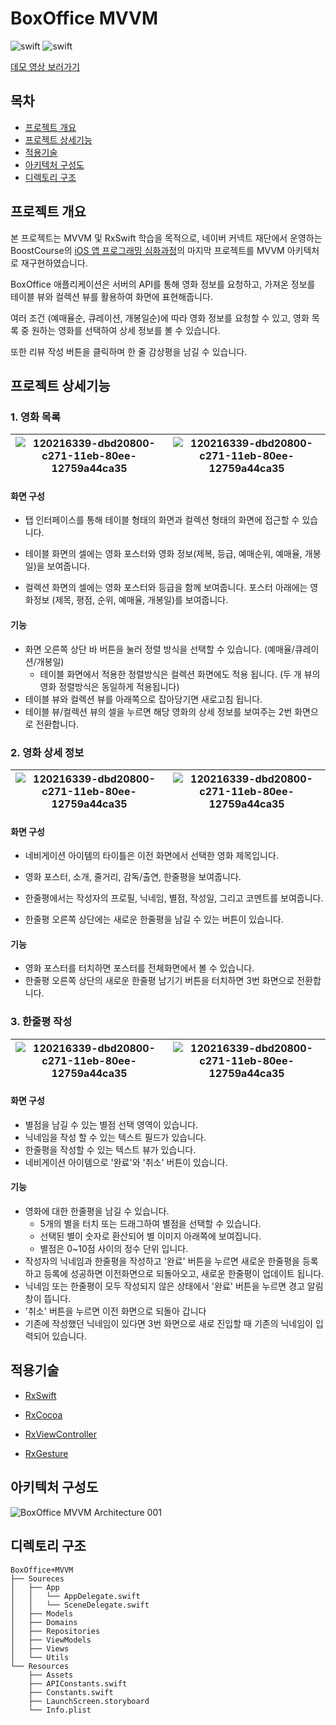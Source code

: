 # BoxOffice MVVM

<div align="left">
  <img alt="swift" src="https://img.shields.io/badge/Swift-5.5%20-orange" />
  <img alt="swift" src="https://img.shields.io/badge/iOS-15.2-lightgrey" />
</div>

[데모 영상 보러가기](https://user-images.githubusercontent.com/20268101/148556998-c870bfd9-9838-4f41-863f-62200ec794da.mp4)

## 목차

* <a href="#프로젝트 개요">프로젝트 개요</a>
* <a href="#프로젝트 상세기능">프로젝트 상세기능</a>
* <a href="#적용기술">적용기술</a>
* <a href="#아키텍처 구성도">아키텍처 구성도</a>
* <a href="#디렉토리 구조">디렉토리 구조</a>



## 프로젝트 개요

본 프로젝트는 MVVM 및 RxSwift 학습을 목적으로, 네이버 커넥트 재단에서 운영하는 BoostCourse의 [iOS 앱 프로그래밍 심화과정](https://www.boostcourse.org/mo326)의 마지막 프로젝트를 MVVM 아키텍처로 재구현하였습니다. 

BoxOffice 애플리케이션은 서버의 API를 통해 영화 정보를 요청하고, 가져온 정보를 테이블 뷰와 컬렉션 뷰를 활용하여 화면에 표현해줍니다. 

여러 조건 (예매율순, 큐레이션, 개봉일순)에 따라 영화 정보를 요청할 수 있고, 영화 목록 중 원하는 영화를 선택하여 상세 정보를 볼 수 있습니다. 

또한 리뷰 작성 버튼을 클릭하며 한 줄 감상평을 남길 수 있습니다.



## 프로젝트 상세기능

### 1. 영화 목록

| ![120216339-dbd20800-c271-11eb-80ee-12759a44ca35](https://user-images.githubusercontent.com/20268101/148557072-4f995086-118f-4520-ae19-5bf8c4066bb2.png) | ![120216339-dbd20800-c271-11eb-80ee-12759a44ca35](https://user-images.githubusercontent.com/20268101/148557066-0b8225b2-87d7-4868-89ec-489cf12c179f.png) |
| ------------------------------------------------------------ | ------------------------------------------------------------ |

#### 화면 구성

* 탭 인터페이스를 통해 테이블 형태의 화면과 컬렉션 형태의 화면에 접근할 수 있습니다. 

* 테이블 화면의 셀에는 영화 포스터와 영화 정보(제복, 등급, 예매순위, 예매율, 개봉일)을 보여줍니다.

* 컬렉션 화면의 셀에는 영화 포스터와 등급을 함께 보여줍니다. 포스터 아래에는 영화정보 (제목, 평점, 순위, 예매율, 개봉일)를 보여줍니다.

#### 기능

* 화면 오른쪽 상단 바 버튼을 눌러 정렬 방식을 선택할 수 있습니다. (예매율/큐레이션/개봉일)
  * 테이블 화면에서 적용한 정렬방식은 컬렉션 화면에도 적용 됩니다. (두 개 뷰의 영화 정렬방식은 동일하게 적용됩니다)
* 테이블 뷰와 컬렉션 뷰를 아래쪽으로 잡아당기면 새로고침 됩니다.
* 테이블 뷰/컬렉션 뷰의 셀을 누르면 해당 영화의 상세 정보를 보여주는 2번 화면으로 전환합니다.

### 2. 영화 상세 정보

| ![120216339-dbd20800-c271-11eb-80ee-12759a44ca35](https://user-images.githubusercontent.com/20268101/148557058-97e59393-1f7d-4f8d-a47d-afbfa3cbeb29.png) | ![120216339-dbd20800-c271-11eb-80ee-12759a44ca35](https://user-images.githubusercontent.com/20268101/148557057-f8a50ca7-56f0-4bb3-9dfe-36b49efc11c7.png) |
| ------------------------------------------------------------ | ------------------------------------------------------------ |

#### 화면 구성

* 네비게이션 아이템의 타이틀은 이전 화면에서 선택한 영화 제목입니다.

* 영화 포스터, 소개, 줄거리, 감독/출연, 한줄평을 보여줍니다.

* 한줄평에서는 작성자의 프로필, 닉네임, 별점, 작성일, 그리고 코멘트를 보여줍니다.

* 한줄평 오른쪽 상단에는 새로운 한줄평을 남길 수 있는 버튼이 있습니다.

#### 기능

* 영화 포스터를 터치하면 포스터를 전체화면에서 볼 수 있습니다.
* 한줄평 오른쪽 상단의 새로운 한줄평 남기기 버튼을 터치하면 3번 화면으로 전환합니다.

### 3. 한줄평 작성

| ![120216339-dbd20800-c271-11eb-80ee-12759a44ca35](https://user-images.githubusercontent.com/20268101/148557053-99ee7777-fab5-4824-8579-1e81ed3e67f4.png) | ![120216339-dbd20800-c271-11eb-80ee-12759a44ca35](https://user-images.githubusercontent.com/20268101/148558801-c8a2ccc6-970e-46ac-aee4-45774d1041d5.png) |
| ------------------------------------------------------------ | ------------------------------------------------------------ |

#### 화면 구성

* 별점을 남길 수 있는 별점 선택 영역이 있습니다.
* 닉네임을 작성 할 수 있는 텍스트 필드가 있습니다.
* 한줄평을 작성할 수 있는 텍스트 뷰가 있습니다.
* 네비게이션 아이템으로 '완료'와 '취소' 버튼이 있습니다.

#### 기능

* 영화에 대한 한줄평을 남길 수 있습니다.
  * 5개의 별을 터치 또는 드래그하여 별점을 선택할 수 있습니다.
  * 선택된 별이 숫자로 환산되어 별 이미지 아래쪽에 보여집니다.
  * 별점은 0~10점 사이의 정수 단위 입니다.
* 작성자의 닉네임과 한줄평을 작성하고 '완료' 버튼을 누르면 새로운 한줄평을 등록하고 등록에 성공하면 이전화면으로 되돌아오고, 새로운 한줄평이 업데이트 됩니다.
* 닉네임 또는 한줄평이 모두 작성되지 않은 상태에서 '완료' 버튼을 누르면 경고 알림창이 뜹니다.
* '취소' 버튼을 누르면 이전 화면으로 되돌아 갑니다
* 기존에 작성했던 닉네임이 있다면 3번 화면으로 새로 진입할 때 기존의 닉네임이 입력되어 있습니다.

## 적용기술

* [RxSwift](https://github.com/ReactiveX/RxSwift)

* [RxCocoa](https://github.com/ReactiveX/RxSwift)

* [RxViewController](https://github.com/devxoul/RxViewController)

* [RxGesture](https://github.com/RxSwiftCommunity/RxGesture)

  

## 아키텍처 구성도

![BoxOffice MVVM Architecture 001](https://user-images.githubusercontent.com/20268101/148633179-60beee09-cab5-4651-b0cd-b2ad22f10ac6.jpeg)



## 디렉토리 구조

```text
BoxOffice+MVVM
├── Soureces
│   ├── App
│   │   └── AppDelegate.swift
│   │   └── SceneDelegate.swift
│   ├── Models
│   ├── Domains
│   ├── Repositories
│   ├── ViewModels
│   ├── Views
│   └── Utils
└── Resources
    ├── Assets
    ├── APIConstants.swift
    ├── Constants.swift
    ├── LaunchScreen.storyboard
    └── Info.plist

```